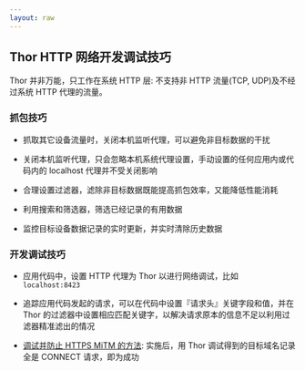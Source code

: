 ```yaml
---
layout: raw
---
```


## Thor HTTP 网络开发调试技巧

Thor 并非万能，只工作在系统 HTTP 层: 不支持非 HTTP 流量(TCP, UDP)及不经过系统 HTTP 代理的流量。

### 抓包技巧

* 抓取其它设备流量时，关闭本机监听代理，可以避免非目标数据的干扰

* 关闭本机监听代理，只会忽略本机系统代理设置，手动设置的任何应用内或代码内的 localhost 代理并不受关闭影响

* 合理设置过滤器，滤除非目标数据既能提高抓包效率，又能降低性能消耗

* 利用搜索和筛选器，筛选已经记录的有用数据

* 监控目标设备数据记录的实时更新，并实时清除历史数据


### 开发调试技巧

* 应用代码中，设置 HTTP 代理为 Thor 以进行网络调试，比如 `localhost:8423`

* 追踪应用代码发起的请求，可以在代码中设置『请求头』关键字段和值，并在 Thor 的过滤器中设置相应匹配关键字，以解决请求原本的信息不足以利用过滤器精准滤出的情况

* [调试并防止 HTTPS MiTM 的方法](ssl_pinning.md): 实施后，用 Thor 调试得到的目标域名记录全是 CONNECT 请求，即为成功
  